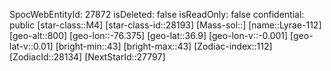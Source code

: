 ﻿---
location: [36.9,-76.375,800]
type: Station
tags:
- astro/Star

---
SpocWebEntityId: 27872
isDeleted: false
isReadOnly: false
confidential: public
[star-class::M4]
[star-class-id::28193]
[Mass-sol::]
[name::Lyrae-112]
[geo-alt::800]
[geo-lon::-76.375]
[geo-lat::36.9]
[geo-lon-v::-0.001]
[geo-lat-v::0.01]
[bright-min::43]
[bright-max::43]
[Zodiac-index::112]
[ZodiacId::28134]
[NextStarId::27797]

